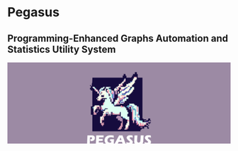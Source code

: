 # Pegasus

## Programming-Enhanced Graphs Automation and Statistics Utility System

![pegasus_logo](https://github.com/pdrmglc/Pegasus/blob/main/media/logo.svg)

